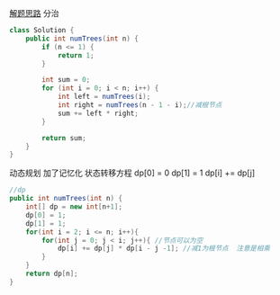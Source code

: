 [解题思路](https://leetcode-cn.com/problems/unique-binary-search-trees/solution/fen-zhi-suan-fa-yu-dong-tai-gui-hua-by-ding-k/)
分治
```java
class Solution {
    public int numTrees(int n) {
        if (n <= 1) {
            return 1;
        }

        int sum = 0;
        for (int i = 0; i < n; i++) {
            int left = numTrees(i);
            int right = numTrees(n - 1 - i);//减根节点
            sum += left * right;
        }

        return sum;
    }
}
```

动态规划  加了记忆化
状态转移方程
dp[0] = 0
dp[1] = 1
dp[i] += dp[j] 
```java
//dp
public int numTrees(int n) {
    int[] dp = new int[n+1];
    dp[0] = 1;
    dp[1] = 1;
    for(int i = 2; i <= n; i++){
        for(int j = 0; j < i; j++){ //节点可以为空
            dp[i] += dp[j] * dp[i - j -1]; //减1为根节点  注意是相乘
        }
    }
    return dp[n];
}
```
